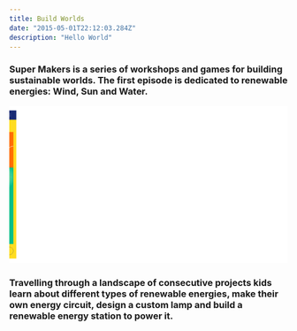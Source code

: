 ```yaml
---
title: Build Worlds
date: "2015-05-01T22:12:03.284Z"
description: "Hello World"
---
```


### Super Makers is a series of workshops and games for building sustainable worlds. The first episode is dedicated to renewable energies: Wind, Sun and Water.

![image](./screen-gif.gif#display=block;width=80%;margin-left=auto;margin-right=auto;margin-top=5rem;margin-bottom=5rem)

### Travelling through a landscape of consecutive projects kids learn about different types of renewable energies, make their own energy circuit, design a custom lamp and build a renewable energy station to power it.
